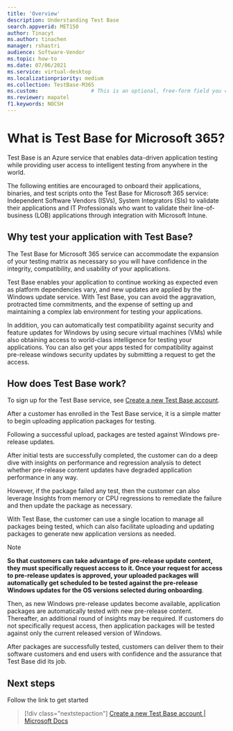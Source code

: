 ```yaml
---
title: 'Overview'
description: Understanding Test Base
search.appverid: MET150
author: Tinacyt
ms.author: tinachen
manager: rshastri
audience: Software-Vendor
ms.topic: how-to
ms.date: 07/06/2021
ms.service: virtual-desktop
ms.localizationpriority: medium
ms.collection: TestBase-M365
ms.custom:                 # This is an optional, free-form field you can use to define your own collection of articles. If you have more than one value, format as a bulleted list. This field truncates to something like 144 characters (inclusive of spaces) so keep it short.
ms.reviewer: mapatel
f1.keywords: NOCSH
---
```


# What is Test Base for Microsoft 365?

Test Base is an Azure service that enables data-driven application testing while providing user access to intelligent testing from anywhere in the world.

The following entities are encouraged to onboard their applications, binaries, and test scripts onto the Test Base for Microsoft 365 service: Independent Software Vendors (ISVs), System Integrators (SIs) to validate their applications and IT Professionals who want to validate their line-of-business (LOB) applications through integration with Microsoft Intune.

## Why test your application with Test Base?

The Test Base for Microsoft 365 service can accommodate the expansion of your testing matrix as necessary so you will have confidence in the integrity, compatibility, and usability of your applications.

Test Base enables your application to continue working as expected even as platform dependencies vary, and new updates are applied by the Windows update service. With Test Base, you can avoid the aggravation, protracted time commitments, and the expense of setting up and maintaining a complex lab environment for testing your applications.

In addition, you can automatically test compatibility against security and feature updates for Windows by using secure virtual machines (VMs) while also obtaining access to world-class intelligence for testing your applications. You can also get your apps tested for compatibility against pre-release windows security updates by submitting a request to get the access.

## How does Test Base work?

To sign up for the Test Base service, see [Create a new Test Base account](createAccount.md).

After a customer has enrolled in the Test Base service, it is a simple matter to begin uploading application packages for testing.

Following a successful upload, packages are tested against Windows pre-release updates.

After initial tests are successfully completed, the customer can do a deep dive with insights on performance and regression analysis to detect whether pre-release content updates have degraded application performance in any way.

However, if the package failed any test, then the customer can also leverage Insights from memory or CPU regressions to remediate the failure and then update the package as necessary.

With Test Base, the customer can use a single location to manage all packages being tested, which can also facilitate uploading and updating packages to generate new application versions as needed.

> [!NOTE]
> **So that customers can take advantage of pre-release update content, they must specifically request access to it. Once your request for access to pre-release updates is approved, your uploaded packages will automatically get scheduled to be tested against the pre-release Windows updates for the OS versions selected during onboarding**.

Then, as new Windows pre-release updates become available, application packages are automatically tested with new pre-release content. Thereafter, an additional round of insights may be required. If customers do not specifically request access, then application packages will be tested against only the current released version of Windows.

After packages are successfully tested, customers can deliver them to their software customers and end users with confidence and the assurance that Test Base did its job.

## Next steps

Follow the link to get started
> [!div class="nextstepaction"]
> [Create a new Test Base account | Microsoft Docs](createaccount.md)
